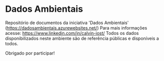 # Dados Ambientais
Repositório de documentos da iniciativa 'Dados Ambientais' (https://dadosambientais.azurewebsites.net/)
Para mais informações acesse: https://www.linkedin.com/in/calvin-iost/
Todos os dados disponibilizados neste ambiente são de referência públicas e disponíveis a todos.

Obrigado por participar!
